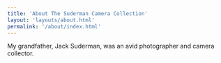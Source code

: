 ```yaml
---
title: 'About The Suderman Camera Collection'
layout: 'layouts/about.html'
permalink: '/about/index.html'
---
```


My grandfather, Jack Suderman, was an avid photographer and camera collector.
